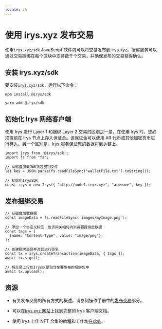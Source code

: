 ```yaml
---
locale: zh
---
```


# 使用 irys.xyz 发布交易

使用`irys.xyz/sdk` JavaScript 软件包可以将交易发布到 irys.xyz。捆绑服务可以通过交易捆绑在每个区块中支持数千个交易，并确保发布的交易获得确认。

## 安装 irys.xyz/sdk

要安装`irys.xyz/sdk`，运行以下命令：

<CodeGroup>
  <CodeGroupItem title="NPM">

```console:no-line-numbers
npm install @irys/sdk
```

  </CodeGroupItem>
  <CodeGroupItem title="YARN">

```console:no-line-numbers
yarn add @irys/sdk
```

  </CodeGroupItem>
</CodeGroup>

## 初始化 Irys 网络客户端

使用 Irys 进行 Layer 1 和捆绑 Layer 2 交易的区别之一是，在使用 Irys 时，您必须提前在 Irys 节点上存入保证金。该保证金可以使用 AR 代币或其他加密货币进行存入。另一个区别是，Irys 服务保证您的数据将到达链上。

```js:no-line-numbers
import Irys from '@irys/sdk';
import fs from "fs";

// 从磁盘加载JWK钱包密钥文件
let key = JSON.parse(fs.readFileSync("walletFile.txt").toString());

// 初始化IrysSDK
const irys = new Irys({ "http://node1.iryz.xyz", "arweave", key });
```

## 发布捆绑交易

```js:no-line-numbers
// 从磁盘加载数据
const imageData = fs.readFileSync(`images/myImage.png`);

// 添加一个自定义标签，告诉网关如何向浏览器提供此数据
const tags = [
  {name: "Content-Type", value: "image/png"},
];

// 创建捆绑交易并对其进行签名
const tx = irys.createTransaction(imageData, { tags });
await tx.sign();

// 将交易上传到Irys以便包含在要发布的捆绑包中
await tx.upload();
```

## 资源

-   有关发布交易的所有方式的概述，请参阅操作手册中的[发布交易](../../concepts/post-transactions.md)部分。

-   可以在[irys.xyz 网站](https://docs.irys.xyz/)上找到完整的 Irys 客户端文档。

-   使用 Irys 上传 NFT 合集的教程和工作坊[在此处](http://docs.irys.xyz/hands-on/tutorials/uploading-nfts)。
